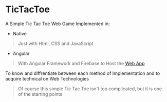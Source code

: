 # TicTacToe

A Simple Tic Tac Toe Web Game Implemented in:
 - Native
 > Just with Html, CSS and JavaScript
 - Angular
 > With Angular Framework and Firebase to Host the [Web App](https://tictactoe-aca35.web.app/)
 
To know and diffrentiate between each method of Implementation and to acquire technical on Web Technologies
> Of course this simple Tic Tac Toe isn't too complicated, but it is one of the starting points
